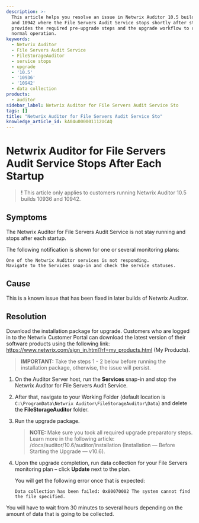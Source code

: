 ```yaml
---
description: >-
  This article helps you resolve an issue in Netwrix Auditor 10.5 builds 10936
  and 10942 where the File Servers Audit Service stops shortly after startup. It
  provides the required pre-upgrade steps and the upgrade workflow to restore
  normal operation.
keywords:
  - Netwrix Auditor
  - File Servers Audit Service
  - FileStorageAuditor
  - service stops
  - upgrade
  - '10.5'
  - '10936'
  - '10942'
  - data collection
products:
  - auditor
sidebar_label: Netwrix Auditor for File Servers Audit Service Sto
tags: []
title: "Netwrix Auditor for File Servers Audit Service Sto"
knowledge_article_id: kA04u000001112UCAQ
---
```


# Netwrix Auditor for File Servers Audit Service Stops After Each Startup

> **!** This article only applies to customers running Netwrix Auditor 10.5 builds 10936 and 10942.

## Symptoms

The Netwrix Auditor for File Servers Audit Service is not stay running and stops after each startup.

The following notification is shown for one or several monitoring plans:

```text
One of the Netwrix Auditor services is not responding.
Navigate to the Services snap-in and check the service statuses.
```

## Cause

This is a known issue that has been fixed in later builds of Netwrix Auditor.

## Resolution

Download the installation package for upgrade. Customers who are logged in to the Netwrix Customer Portal can download the latest version of their software products using the following link: https://www.netwrix.com/sign_in.html?rf=my_products.html (My Products).

> **IMPORTANT:** Take the steps 1 - 2 below before running the installation package, otherwise, the issue will persist.

1. On the Auditor Server host, run the **Services** snap-in and stop the Netwrix Auditor for File Servers Audit Service.
2. After that, navigate to your Working Folder (default location is `C:\ProgramData\Netwrix Auditor\FileStorageAuditor\Data`) and delete the **FileStorageAuditor** folder.
3. Run the upgrade package.
   
   > **NOTE:** Make sure you took all required upgrade preparatory steps. Learn more in the following article: /docs/auditor/10.6/auditor/installation (Installation — Before Starting the Upgrade — v10.6).
4. Upon the upgrade completion, run data collection for your File Servers monitoring plan – click **Update** next to the plan.

   You will get the following error once that is expected:

   ```text
   Data collection has been failed: 0x80070002 The system cannot find the file specified.
   ```

You will have to wait from 30 minutes to several hours depending on the amount of data that is going to be collected.
